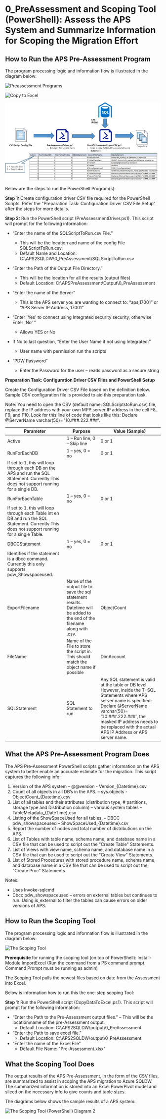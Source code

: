 
# **0_PreAssessment and Scoping Tool (PowerShell):** Assess the APS System and Summarize Information for Scoping the Migration Effort

## **How to Run the APS Pre-Assessment Program**

The program processing logic and information flow is illustrated in the diagram below: 

![Preassessment Programs](https://i.imgur.com/okLZNvo.jpg)

![Copy to Excel](https://github.com/Microsoft/AzureDWScriptsandUtilities/blob/master/APS%20to%20SQL%20DW%20Migration%20-%20Schema%20and%20Data%20Migration%20with%20PolyBase/Images/0-CopyToExcel.jpg)



![Pre-Assessment Programs](/Images/0B-PreAssessment.jpg)







Below are the steps to run the PowerShell Program(s): 


**Step 1:** Create configuration driver CSV file required for the PowerShell Scripts. Refer the "Preparation Task: Configuration Driver CSV File Setup" after the steps for more details. 


**Step 2:** Run the PowerShell script (PreAssessmentDriver.ps1). This script will prompt for the following information: 

* “Enter the name of the SQLScriptToRun.csv File.”
	* This will be the location and name of the config File SQLScriptToRun.csv.
	* Default Name and Location: C:\APS2SQLDW\0_PreAssessment\SQLScriptToRun.csv

* “Enter the Path of the Output File Directory.”
	* This will be the location for all the results (output files)
	* Default Location: C:\APSPreAssessment\Output\0_PreAssessment

* “Enter the name of the Server”
	* This is the APS server you are wanting to connect to:  “aps,17001” or “APS Server IP Address, 17001” 

* “Enter 'Yes' to connect using Integrated security security, otherwise Enter 'No' ”
	* Allows YES or No 

* If No to last question, “Enter the User Name if not using Integrated:” 
	* User name with permission run the scripts
	
* “PDW Password”
	* Enter the Password for the user – reads password as a secure string


**Preparation Task: Configuration Driver CSV Files and PowerShell Setup**

Create the Configuration Driver CSV File based on the definition below. Sample CSV configuration file is provided to aid this preparation task. 

Note: You need to open the CSV (default name: SQLScriptstoRun.csv) file, replace the IP address with your own MPP server IP address in the cell F8, F9, and F10. Look for this line of code that looks like this: 
Declare @ServerName varchar(50)= '10.###.222.###'. 


| Parameter                                                                                                                                            | Purpose                                                                                                                          | Value   (Sample)                                     |
|------------------------------------------------------------------------------------------------------------------------------------------------------|----------------------------------------------------------------------------------------------------------------------------------|------------------------------------------------------|
| Active                                                                                                                                               | 1 – Run line, 0 – Skip line                                                                                                      | 0 or 1                                               |
| RunForEachDB                                                                                                                                         | 1 – yes, 0 = no                                                                                                                  | 0 or 1                                               |
| If set to 1, this will loop through each DB on the APS and   run the SQL Statement.  Currently This does not support running for   a single DB.      |                                                                                                                                  |                                                      |
| RunForEachTable                                                                                                                                      | 1 – yes, 0 = no                                                                                                                  | 0 or 1                                               |
| If set to 1, this will loop through each Table int eh DB   and run the SQL Statement.  Currently This does not support running for   a single Table. |                                                                                                                                  |                                                      |
| DBCCStatement                                                                                                                                        | 1 – yes, 0 = no                                                                                                                  | 0 or 1                                               |
| Identifies if the statement is a dbcc command.  Currently this only   supports pdw_Showspaceused.                                                    |                                                                                                                                  |                                                      |
| ExportFilename                                                                                                                                       | Name of the output file to save the sql statement results.  Datetime will be added to the end of the   filename along with .csv. | ObjectCount                                          |
| FileName                                                                                                                                             | Name of the File to store the script in.  This should match the object name if   possible                                        | DimAccount                                           |
| SQLStatement                                                                                                                                         | SQL Statement to run                                                                                                             | Any SQL statement is valid at the table or DB level. However, inside the T-SQL Statements where APS server name is specified: Declare @ServerName varchar(50)= ‘10.###.222.###’, the masked IP address needs to be replaced with the actual APS IP Address or APS server name. |


## **What the APS Pre-Assessment Program Does** ##

The APS Pre-Assessment PowerShell scripts gather information on the APS system to better enable an accurate estimate for the migration.  This script captures the following info:

1. Version of the APS system – @@version - Version_{Datetime}.csv
2. Count of all objects in all DB’s in the APS. – sys.objects - ObjectCount_{Datetime}.csv
3. List of all tables and their attributes (distribution type, # partitions, storage type and Distribution column) – various system tables – TableMetadata_{DateTime}.csv
4. Listing of the ShowSpaceUsed for all tables. – DBCC pdw_showspaceused – ShowSpaceUsed_{Datetime}.csv
5. Report the number of nodes and total number of distributions on the APS.
6. List of Tables with table name, schema name, and database name in a CSV file that can be used to script out the "Create Table" Statements. 
7. List of Views with view name, schema name, and database name in a CSV file that can be used to script out the "Create View" Statements. 
8. List of Stored Procedures with stored procedure name, schema name, and database name in a CSV file that can be used to script out the "Create Proc" Statements. 
  
Notes:  

- Uses Invoke-sqlcmd
- Dbcc pdw_showspaceused – errors on external tables but continues to run.  Using is_external to filter the tables can cause errors on older versions of APS.  


## **How to Run the Scoping Tool**

The program processing logic and information flow is illustrated in the diagram below: 

![The Scoping Tool](https://i.imgur.com/asG4HlX.jpg)

**Prerequisite** for running the scoping tool (on top of PowerShell): Install-Module ImportExcel  (Run the command from a PS command prompt.  Command Prompt must be running as admin)

The Scoping Tool pulls the newest files based on date from the Assessment into Excel.  

Below is information how to run this the one-step scoping Tool:

**Step 1:** Run the PowerShell script (CopyDataToExcel.ps1).  This script will prompt for the following information:

* “Enter the Path to the Pre-Assessment output files.” – This will be the location\name of the pre-Assessment output.
	* Default Location: C:\APS2SQLDW\output\0_PreAssessment
* “Enter the Path to save excel file.”
	* Default Location: C:\APS2SQLDW\output\0_PreAssessment
* “Enter the name of the Excel File”
	* Default File Name: "Pre-Assessment.xlsx"



## **What the Scoping Tool Does**

The output results of the APS Pre-Assessment, in the form of the CSV files, are summarized to assist in scoping the APS migration to Azure SQLDW. The summarized information is stored into an Excel PowerPivot model and sliced on the necessary info to give counts and table sizes.

The diagrams below shows the sample results of a APS system: 


![The Scoping Tool (PowerShell) Diagram 2](https://i.imgur.com/FFpAWqP.jpg)
